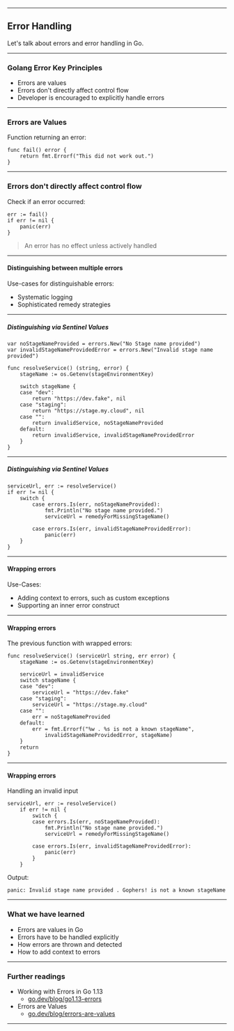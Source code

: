 <!-- .slide: data-background="img/GolangForDevelopers-06.jpg" data-background-size="60%" data-background-position="50% 50%" -->
----

## Error Handling

Let's talk about errors and error handling in Go.

----

### Golang Error Key Principles

- Errors are values
- Errors don't directly affect control flow
- Developer is encouraged to explicitly handle errors

----

### Errors are Values

Function returning an error:

```golang
func fail() error {
    return fmt.Errorf("This did not work out.")
}
```
----
### Errors don't directly affect control flow
Check if an error occurred:

```golang
err := fail()
if err != nil {
	panic(err)
}
```
> An error has no effect unless actively handled 

----

#### Distinguishing between multiple errors

Use-cases for distinguishable errors:
- Systematic logging
- Sophisticated remedy strategies

----

##### Distinguishing via Sentinel Values

```golang
var noStageNameProvided = errors.New("No Stage name provided")
var invalidStageNameProvidedError = errors.New("Invalid stage name provided")

func resolveService() (string, error) {
	stageName := os.Getenv(stageEnvironmentKey)

	switch stageName {
	case "dev":
		return "https://dev.fake", nil
	case "staging":
		return "https://stage.my.cloud", nil
	case "":
		return invalidService, noStageNameProvided
	default:
		return invalidService, invalidStageNameProvidedError
	}
}
````
----
##### Distinguishing via Sentinel Values

```golang
serviceUrl, err := resolveService()
if err != nil {
    switch {
        case errors.Is(err, noStageNameProvided):
            fmt.Println("No stage name provided.")
            serviceUrl = remedyForMissingStageName()

        case errors.Is(err, invalidStageNameProvidedError):
            panic(err)
    }
}
````
----

#### Wrapping errors
Use-Cases:
- Adding context to errors, such as custom exceptions
- Supporting an inner error construct

----

#### Wrapping errors
The previous function with wrapped errors:

```golang
func resolveService() (serviceUrl string, err error) {
	stageName := os.Getenv(stageEnvironmentKey)

	serviceUrl = invalidService
	switch stageName {
	case "dev":
		serviceUrl = "https://dev.fake"
	case "staging":
		serviceUrl = "https://stage.my.cloud"
	case "":
		err = noStageNameProvided
	default:
		err = fmt.Errorf("%w . %s is not a known stageName", 
			invalidStageNameProvidedError, stageName)
	}
	return
}
````
----

#### Wrapping errors
Handling an invalid input

```golang
serviceUrl, err := resolveService()
	if err != nil {
		switch {
		case errors.Is(err, noStageNameProvided):
			fmt.Println("No stage name provided.")
			serviceUrl = remedyForMissingStageName()

		case errors.Is(err, invalidStageNameProvidedError):
			panic(err)
		}
	}
````

Output:
```
panic: Invalid stage name provided . Gophers! is not a known stageName
```
----

### What we have learned
* Errors are values in Go
* Errors have to be handled explicitly
* How errors are thrown and detected
* How to add context to errors

----

### Further readings
* Working with Errors in Go 1.13
  * [go.dev/blog/go1.13-errors](https://go.dev/blog/go1.13-errors)
* Errors are Values
  * [go.dev/blog/errors-are-values](https://go.dev/blog/errors-are-values)

---
